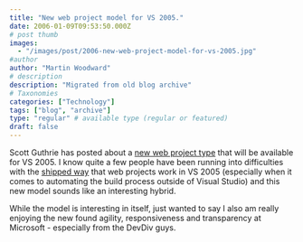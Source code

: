 ```yaml
---
title: "New web project model for VS 2005."
date: 2006-01-09T09:53:50.000Z
# post thumb
images:
  - "/images/post/2006-new-web-project-model-for-vs-2005.jpg"
#author
author: "Martin Woodward"
# description
description: "Migrated from old blog archive"
# Taxonomies
categories: ["Technology"]
tags: ["blog", "archive"]
type: "regular" # available type (regular or featured)
draft: false
---
```


Scott Guthrie has posted about a [new web project type](http://weblogs.asp.net/scottgu/archive/2005/12/07/432630.aspx) that will be available for VS 2005.  I know quite a few people have been running into difficulties with the [shipped way](http://weblogs.asp.net/scottgu/archive/2005/08/21/423201.aspx) that web projects work in VS 2005 (especially when it comes to automating the build process outside of Visual Studio) and this new model sounds like an interesting hybrid.

While the model is interesting in itself, just wanted to say I also am really enjoying the new found agility, responsiveness and transparency at Microsoft - especially from the DevDiv guys.